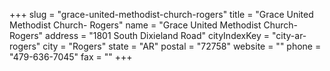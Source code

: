 +++
slug = "grace-united-methodist-church-rogers"
title = "Grace United Methodist Church- Rogers"
name = "Grace United Methodist Church- Rogers"
address = "1801 South Dixieland Road"
cityIndexKey = "city-ar-rogers"
city = "Rogers"
state = "AR"
postal = "72758"
website = ""
phone = "479-636-7045"
fax = ""
+++

